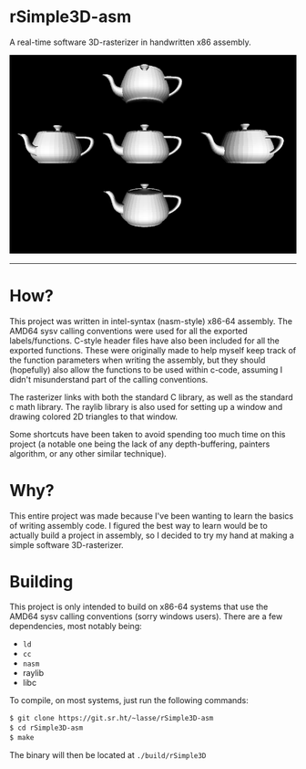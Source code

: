 # rSimple3D-asm
A real-time software 3D-rasterizer in handwritten x86 assembly.

![The output of rendering 5 of the famous "Utah Teapot" model](docs/res/5xTeapot.png)

---

# How?
This project was written in intel-syntax (nasm-style) x86-64 assembly. The AMD64 sysv calling conventions were used for all the exported labels/functions. C-style header files have also been included for all the exported functions. These were originally made to help myself keep track of the function parameters when writing the assembly, but they should (hopefully) also allow the functions to be used within c-code, assuming I didn't misunderstand part of the calling conventions.

The rasterizer links with both the standard C library, as well as the standard c math library. The raylib library is also used for setting up a window and drawing colored 2D triangles to that window.

Some shortcuts have been taken to avoid spending too much time on this project (a notable one being the lack of any depth-buffering, painters algorithm, or any other similar technique).

# Why?
This entire project was made because I've been wanting to learn the basics of writing assembly code. I figured the best way to learn would be to actually build a project in assembly, so I decided to try my hand at making a simple software 3D-rasterizer.

# Building
This project is only intended to build on x86-64 systems that use the AMD64 sysv calling conventions (sorry windows users). There are a few dependencies, most notably being:

- `ld`
- `cc`
- `nasm`
- raylib
- libc

To compile, on most systems, just run the following commands:

```sh
$ git clone https://git.sr.ht/~lasse/rSimple3D-asm
$ cd rSimple3D-asm
$ make
```

The binary will then be located at `./build/rSimple3D`
